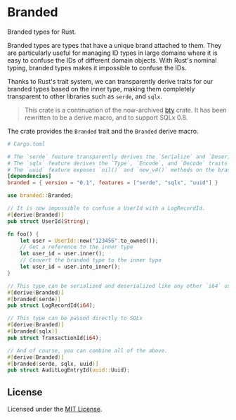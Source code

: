 # Branded

Branded types for Rust.

Branded types are types that have a unique brand attached to them. They are particularly useful for managing ID types in
large domains where it is easy to confuse the IDs of different domain objects. With Rust's nominal typing, branded types
makes it impossible to confuse the IDs.

Thanks to Rust's trait system, we can transparently derive traits for our branded types based on the inner type, making
them completely transparent to other libraries such as `serde`, and `sqlx`.

> This crate is a continuation of the now-archived [bty](https://github.com/lffg/bty) crate. It has been rewritten to be
> a derive macro, and to support SQLx 0.8.

The crate provides the `Branded` trait and the `Branded` derive macro.

```toml
# Cargo.toml

# The `serde` feature transparently derives the `Serialize` and `Deserialize` traits for the branded type.
# The `sqlx` feature derives the `Type`, `Encode`, and `Decode` traits for the branded type.
# The `uuid` feature exposes `nil()` and `new_v4()` methods on the branded type.
[dependencies]
branded = { version = "0.1", features = ["serde", "sqlx", "uuid"] }
```

```rust
use branded::Branded;

// It is now impossible to confuse a UserId with a LogRecordId.
#[derive(Branded)]
pub struct UserId(String);

fn foo() {
    let user = UserId::new("123456".to_owned());
    // Get a reference to the inner type
    let user_id = user.inner();
    // Convert the branded type to the inner type
    let user_id = user.into_inner();
}

// This type can be serialized and deserialized like any other `i64` using serde.
#[derive(Branded)]
#[branded(serde)]
pub struct LogRecordId(i64);

// This type can be passed directly to SQLx
#[derive(Branded)]
#[branded(sqlx)]
pub struct TransactionId(i64);

// And of course, you can combine all of the above.
#[derive(Branded)]
#[branded(serde, sqlx, uuid)]
pub struct AuditLogEntryId(uuid::Uuid);
```

## License

Licensed under the [MIT License](LICENSE).
